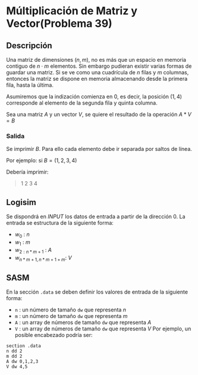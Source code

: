 # Múltiplicación de Matriz y Vector(Problema 39)

## Descripción

Una matriz de dimensiones $(n,m)$, no es más que un espacio en memoria contiguo de $n \cdot m$ elementos. Sin embargo pudieran existir varias formas de guardar una matriz. Si se ve como una cuadrícula de $n$ filas y $m$ columnas, entonces la matriz se dispone en memoria almacenando desde la primera fila, hasta la última.

Asumiremos que la indización comienza en $0$, es decir, la posición $(1,4)$ corresponde al elemento de la segunda fila y quinta columna.

Sea una matriz $A$ y un vector $V$, se quiere el resultado de la operación $A*V=B$

### Salida

Se imprimir $B$. Para ello cada elemento debe ir separada por saltos de línea.

Por ejemplo: si  $B = (1,2,3,4)$

Debería imprimir:

> 1
> 2
> 3
> 4

## Logisim

Se dispondrá en *INPUT* los datos de entrada a partir de la dirección $0$. La entrada se estructura de la siguiente forma:

- $w_0$ : $n$
- $w_1$ : $m$
- $w_{2:n*m+1}$ : $A$
- $w_{n*m+1,n*m+1+m}$: $V$

## SASM

En la sección `.data` se deben definir los valores de entrada de la siguiente forma:

- `n` : un número de tamaño `dw` que representa $n$
- `m` : un número de tamaño `dw` que representa $m$
- `A` : un array de números de tamaño `dw` que representa $A$
- `V` : un array de números de tamaño `dw` que representa $V$
Por ejemplo, un posible encabezado podría ser:

```
section .data
n dd 2
m dd 2
A dw 0,1,2,3
V dw 4,5
```